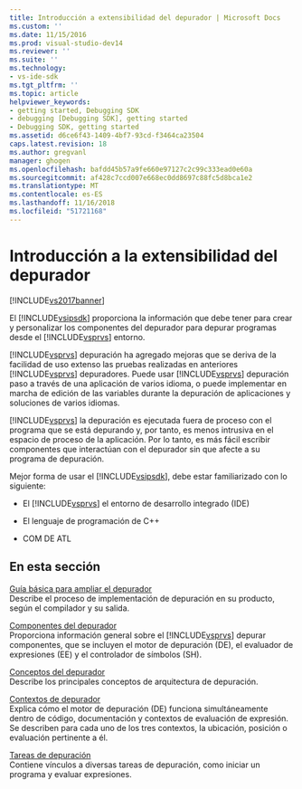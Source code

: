 ```yaml
---
title: Introducción a extensibilidad del depurador | Microsoft Docs
ms.custom: ''
ms.date: 11/15/2016
ms.prod: visual-studio-dev14
ms.reviewer: ''
ms.suite: ''
ms.technology:
- vs-ide-sdk
ms.tgt_pltfrm: ''
ms.topic: article
helpviewer_keywords:
- getting started, Debugging SDK
- debugging [Debugging SDK], getting started
- Debugging SDK, getting started
ms.assetid: d6ce6f43-1409-4bf7-93cd-f3464ca23504
caps.latest.revision: 18
ms.author: gregvanl
manager: ghogen
ms.openlocfilehash: bafdd45b57a9fe660e97127c2c99c333ead0e60a
ms.sourcegitcommit: af428c7ccd007e668ec0dd8697c88fc5d8bca1e2
ms.translationtype: MT
ms.contentlocale: es-ES
ms.lasthandoff: 11/16/2018
ms.locfileid: "51721168"
---
```

# <a name="getting-started-with-debugger-extensibility"></a>Introducción a la extensibilidad del depurador
[!INCLUDE[vs2017banner](../../includes/vs2017banner.md)]

El [!INCLUDE[vsipsdk](../../includes/vsipsdk-md.md)] proporciona la información que debe tener para crear y personalizar los componentes del depurador para depurar programas desde el [!INCLUDE[vsprvs](../../includes/vsprvs-md.md)] entorno.  
  
 [!INCLUDE[vsprvs](../../includes/vsprvs-md.md)] depuración ha agregado mejoras que se deriva de la facilidad de uso extenso las pruebas realizadas en anteriores [!INCLUDE[vsprvs](../../includes/vsprvs-md.md)] depuradores. Puede usar [!INCLUDE[vsprvs](../../includes/vsprvs-md.md)] depuración paso a través de una aplicación de varios idioma, o puede implementar en marcha de edición de las variables durante la depuración de aplicaciones y soluciones de varios idiomas.  
  
 [!INCLUDE[vsprvs](../../includes/vsprvs-md.md)] la depuración es ejecutada fuera de proceso con el programa que se está depurando y, por tanto, es menos intrusiva en el espacio de proceso de la aplicación. Por lo tanto, es más fácil escribir componentes que interactúan con el depurador sin que afecte a su programa de depuración.  
  
 Mejor forma de usar el [!INCLUDE[vsipsdk](../../includes/vsipsdk-md.md)], debe estar familiarizado con lo siguiente:  
  
-   El [!INCLUDE[vsprvs](../../includes/vsprvs-md.md)] el entorno de desarrollo integrado (IDE)  
  
-   El lenguaje de programación de C++  
  
-   COM DE ATL  
  
## <a name="in-this-section"></a>En esta sección  
 [Guía básica para ampliar el depurador](../../extensibility/debugger/roadmap-for-extending-the-debugger.md)  
 Describe el proceso de implementación de depuración en su producto, según el compilador y su salida.  
  
 [Componentes del depurador](../../extensibility/debugger/debugger-components.md)  
 Proporciona información general sobre el [!INCLUDE[vsprvs](../../includes/vsprvs-md.md)] depurar componentes, que se incluyen el motor de depuración (DE), el evaluador de expresiones (EE) y el controlador de símbolos (SH).  
  
 [Conceptos del depurador](../../extensibility/debugger/debugger-concepts.md)  
 Describe los principales conceptos de arquitectura de depuración.  
  
 [Contextos de depurador](../../extensibility/debugger/debugger-contexts.md)  
 Explica cómo el motor de depuración (DE) funciona simultáneamente dentro de código, documentación y contextos de evaluación de expresión. Se describen para cada uno de los tres contextos, la ubicación, posición o evaluación pertinente a él.  
  
 [Tareas de depuración](../../extensibility/debugger/debugging-tasks.md)  
 Contiene vínculos a diversas tareas de depuración, como iniciar un programa y evaluar expresiones.


